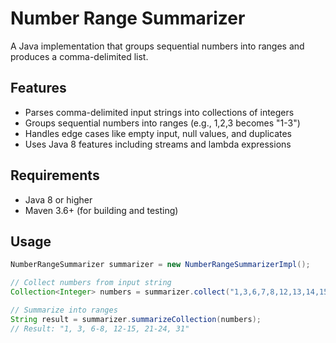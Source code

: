 # Number Range Summarizer

A Java implementation that groups sequential numbers into ranges and produces a comma-delimited list.

## Features

- Parses comma-delimited input strings into collections of integers
- Groups sequential numbers into ranges (e.g., 1,2,3 becomes "1-3")
- Handles edge cases like empty input, null values, and duplicates
- Uses Java 8 features including streams and lambda expressions

## Requirements

- Java 8 or higher
- Maven 3.6+ (for building and testing)

## Usage

```java
NumberRangeSummarizer summarizer = new NumberRangeSummarizerImpl();

// Collect numbers from input string
Collection<Integer> numbers = summarizer.collect("1,3,6,7,8,12,13,14,15,21,22,23,24,31");

// Summarize into ranges
String result = summarizer.summarizeCollection(numbers);
// Result: "1, 3, 6-8, 12-15, 21-24, 31"